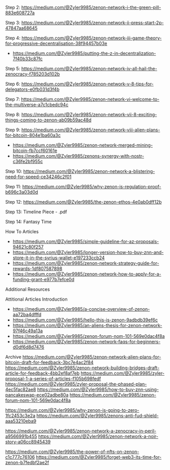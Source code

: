 Step 2: https://medium.com/@Zyler9985/zenon-network-i-the-green-pill-883e608727a

Step 3: https://medium.com/@Zyler9985/zenon-network-ii-press-start-2p-47847aa68645

Step 4: https://medium.com/@Zyler9985/zenon-network-iii-game-theory-for-progressive-decentralisation-38f94457b03e
- https://medium.com/@Zyler9985/putting-the-z-in-decentralization-7f40b33c87fc

Step 5: https://medium.com/@Zyler9985/zenon-network-iv-all-hail-the-zenocracy-f785203d102b

Step 6: https://medium.com/@Zyler9985/zenon-network-v-8-tips-for-delegators-e0fb031d3f4b

Step 7: https://medium.com/@Zyler9985/zenon-network-vi-welcome-to-the-multiverse-a7c1cbedc94c

Step 8: https://medium.com/@Zyler9985/zenon-network-vii-8-exciting-things-coming-to-zenon-ab09b59ac48d

Step 9: https://medium.com/@Zyler9985/zenon-network-viii-alien-plans-for-bitcoin-804e1ba60a3c
- https://medium.com/@Zyler9985/zenon-network-merged-mining-bitcoin-fb7ccf60161e
- https://medium.com/@Zyler9985/zenons-synergy-with-nostr-c36fe2bf955c

Step 10: https://medium.com/@Zyler9985/zenon-network-a-blistering-need-for-speed-ce34246c2f01

Step 11: https://medium.com/@Zyler9985/why-zenon-is-regulation-proof-b696c3a03d0d

Step 12: https://medium.com/@Zyler9985/the-zenon-ethos-4e0ab0dff12b

Step 13: Timeline Piece - .pdf

Step 14: Fantasy Time


How To Articles
- https://medium.com/@Zyler9985/simple-guideline-for-az-proposals-94621c80f257
- https://medium.com/@Zyler9985/longer-version-how-to-buy-znn-and-store-it-in-the-syrius-wallet-e197233ccb24
- https://medium.com/@Zyler9985/zenon-network-strategy-guide-for-rewards-1df807587898
- https://medium.com/@Zyler9985/zenon-network-how-to-apply-for-a-funding-grant-e977b7efce0d


Additional Resources

Attitional Articles
Introduction
- https://medium.com/@Zyler9985/a-concise-overview-of-zenon-aa72ba4dfffd
- https://medium.com/@Zyler9985/hello-this-is-zenon-9adbdb39ef6c
- https://medium.com/@Zyler9985/an-aliens-thesis-for-zenon-network-97f46c49a13a
- https://medium.com/@Zyler9985/zenon-forum-nom-101-569e0dac4f8a
- https://medium.com/@Zyler9985/zenon-network-faqs-for-beginners-d0df6d8d7476

Archive
https://medium.com/@Zyler9985/zenon-network-alien-plans-for-bitcoin-draft-for-feedback-3bc7e4ac2f84
https://medium.com/@Zyler9985/zenon-network-building-bridges-draft-article-for-feedback-4bb2ef8af7eb
https://medium.com/@Zyler9985/zyler-proposal-1-a-series-of-articles-f105b698fedf
https://medium.com/@Zyler9985/zyler-proposal-the-phased-plan-4ec5fac82ae8
https://medium.com/@Zyler9985/how-to-buy-znn-using-pancakeswap-ece02adbe80a
https://medium.com/@Zyler9985/zenon-forum-nom-101-569e0dac4f8a


https://medium.com/@Zyler9985/why-zenon-is-going-to-zero-1fc2453c3e2a
https://medium.com/@Zyler9985/zenons-anti-fud-shield-aaa53210eba9

https://medium.com/@Zyler9985/zenon-network-a-zenocracy-in-peril-a9566991b455
https://medium.com/@Zyler9985/zenon-network-a-noir-story-a06cc8945439

https://medium.com/@Zyler9985/the-power-of-nfts-on-zenon-c1c777c76106
https://medium.com/@Zyler9985/forget-web3-its-time-for-zenon-b7fedbf2ae2f

